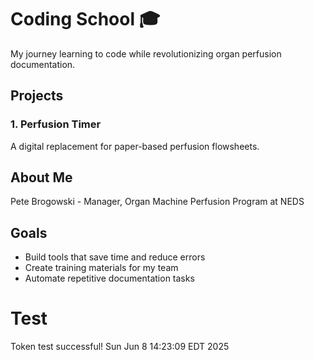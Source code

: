 # Coding School 🎓

My journey learning to code while revolutionizing organ perfusion documentation.

## Projects

### 1. Perfusion Timer
A digital replacement for paper-based perfusion flowsheets.

## About Me
Pete Brogowski - Manager, Organ Machine Perfusion Program at NEDS

## Goals
- Build tools that save time and reduce errors
- Create training materials for my team
- Automate repetitive documentation tasks
# Test
Token test successful! Sun Jun  8 14:23:09 EDT 2025
